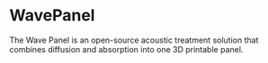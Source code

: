 # WavePanel
The Wave Panel is an open-source acoustic treatment solution that combines diffusion and absorption into one 3D printable panel. 

